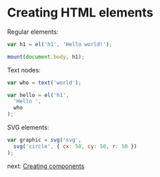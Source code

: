 # Creating HTML elements
Regular elements:
```js
var h1 = el('h1', 'Hello world!');

mount(document.body, h1);
```
Text nodes:
```js
var who = text('world');

var hello = el('h1',
  'Hello ',
  who
);
```
SVG elements:
```js
var graphic = svg('svg', 
  svg('circle', { cx: 50, cy: 50, r: 50 })
);
```

next: [Creating components](https://github.com/pakastin/frzr-tutorial/tree/master/4-creating-components)
